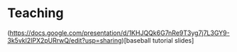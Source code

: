# Teaching
(https://docs.google.com/presentation/d/1KHJQQk6G7nRe9T3yg7j7L3GY9-3k5vkl2IPX2pURrwQ/edit?usp=sharing)[baseball tutorial slides]